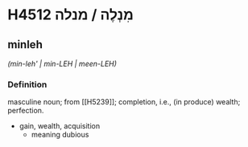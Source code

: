 # H4512 מִנְלֶה / מנלה

## minleh

_(min-leh' | min-LEH | meen-LEH)_

### Definition

masculine noun; from [[H5239]]; completion, i.e., (in produce) wealth; perfection.

- gain, wealth, acquisition
    - meaning dubious
